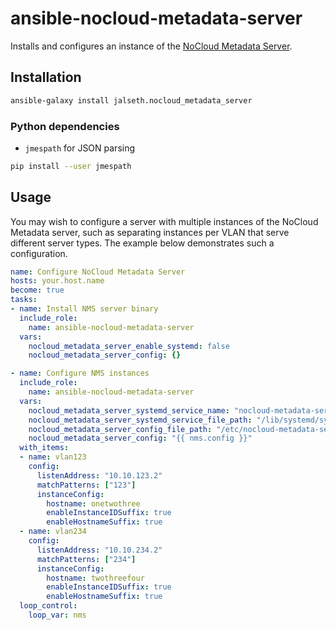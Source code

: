 # ansible-nocloud-metadata-server

Installs and configures an instance of the
[NoCloud Metadata Server](https://github.com/jalseth/nocloud-metadata-server).

## Installation

```sh
ansible-galaxy install jalseth.nocloud_metadata_server
```

### Python dependencies

- `jmespath` for JSON parsing


```sh
pip install --user jmespath
```

## Usage

You may wish to configure a server with multiple instances of the NoCloud
Metadata server, such as separating instances per VLAN that serve different
server types. The example below demonstrates such a configuration.

```yaml
name: Configure NoCloud Metadata Server
hosts: your.host.name
become: true
tasks:
- name: Install NMS server binary
  include_role:
    name: ansible-nocloud-metadata-server
  vars:
    nocloud_metadata_server_enable_systemd: false
    nocloud_metadata_server_config: {}

- name: Configure NMS instances
  include_role:
    name: ansible-nocloud-metadata-server
  vars:
    nocloud_metadata_server_systemd_service_name: "nocloud-metadata-server-{{ nms.name }}"
    nocloud_metadata_server_systemd_service_file_path: "/lib/systemd/system/nocloud-metadata-server-{{ nms.name}}.service"
    nocloud_metadata_server_config_file_path: "/etc/nocloud-metadata-server-{{ nms.name }}.yaml"
    nocloud_metadata_server_config: "{{ nms.config }}"
  with_items:
  - name: vlan123
    config:
      listenAddress: "10.10.123.2"
      matchPatterns: ["123"]
      instanceConfig:
        hostname: onetwothree
        enableInstanceIDSuffix: true
        enableHostnameSuffix: true
  - name: vlan234
    config:
      listenAddress: "10.10.234.2"
      matchPatterns: ["234"]
      instanceConfig:
        hostname: twothreefour
        enableInstanceIDSuffix: true
        enableHostnameSuffix: true
  loop_control:
    loop_var: nms
```
